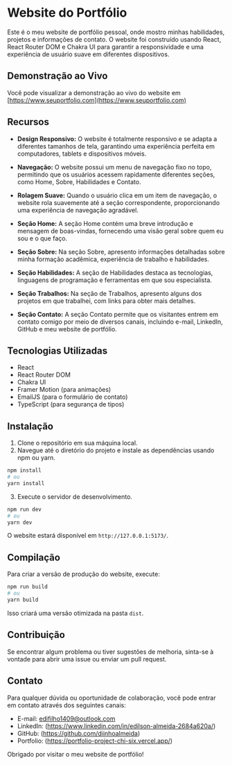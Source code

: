 # Website do Portfólio

Este é o meu website de portfólio pessoal, onde mostro minhas habilidades, projetos e informações de contato. O website foi construído usando React, React Router DOM e Chakra UI para garantir a responsividade e uma experiência de usuário suave em diferentes dispositivos.

## Demonstração ao Vivo

Você pode visualizar a demonstração ao vivo do website em [https://www.seuportfolio.com](https://www.seuportfolio.com)

## Recursos

- **Design Responsivo:** O website é totalmente responsivo e se adapta a diferentes tamanhos de tela, garantindo uma experiência perfeita em computadores, tablets e dispositivos móveis.

- **Navegação:** O website possui um menu de navegação fixo no topo, permitindo que os usuários acessem rapidamente diferentes seções, como Home, Sobre, Habilidades e Contato.

- **Rolagem Suave:** Quando o usuário clica em um item de navegação, o website rola suavemente até a seção correspondente, proporcionando uma experiência de navegação agradável.

- **Seção Home:** A seção Home contém uma breve introdução e mensagem de boas-vindas, fornecendo uma visão geral sobre quem eu sou e o que faço.

- **Seção Sobre:** Na seção Sobre, apresento informações detalhadas sobre minha formação acadêmica, experiência de trabalho e habilidades.

- **Seção Habilidades:** A seção de Habilidades destaca as tecnologias, linguagens de programação e ferramentas em que sou especialista.

- **Seção Trabalhos:** Na seção de Trabalhos, apresento alguns dos projetos em que trabalhei, com links para obter mais detalhes.

- **Seção Contato:** A seção Contato permite que os visitantes entrem em contato comigo por meio de diversos canais, incluindo e-mail, LinkedIn, GitHub e meu website de portfólio.

## Tecnologias Utilizadas

- React
- React Router DOM
- Chakra UI
- Framer Motion (para animações)
- EmailJS (para o formulário de contato)
- TypeScript (para segurança de tipos)

## Instalação

1. Clone o repositório em sua máquina local.
2. Navegue até o diretório do projeto e instale as dependências usando npm ou yarn.

```bash
npm install
# ou
yarn install
```

3. Execute o servidor de desenvolvimento.

```bash
npm run dev
# ou
yarn dev
```

O website estará disponível em `http://127.0.0.1:5173/`.

## Compilação

Para criar a versão de produção do website, execute:

```bash
npm run build
# ou
yarn build
```

Isso criará uma versão otimizada na pasta `dist`.

## Contribuição

Se encontrar algum problema ou tiver sugestões de melhoria, sinta-se à vontade para abrir uma issue ou enviar um pull request.

## Contato

Para qualquer dúvida ou oportunidade de colaboração, você pode entrar em contato através dos seguintes canais:

- E-mail: edifilho1409@outlook.com
- LinkedIn: (https://www.linkedin.com/in/edilson-almeida-2684a620a/)
- GitHub: (https://github.com/diinhoalmeida)
- Portfolio: (https://portfolio-project-chi-six.vercel.app/)

Obrigado por visitar o meu website de portfólio!
